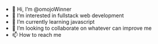 - 👋 Hi, I’m @omojoWinner
- 👀 I’m interested in fullstack web development
- 🌱 I’m currently learning javascript
- 💞️ I’m looking to collaborate on whatever can improve me
- 📫 How to reach me 

<!---
omojoWinner/omojoWinner is a ✨ special ✨ repository because its `README.md` (this file) appears on your GitHub profile.
You can click the Preview link to take a look at your changes.
--->
